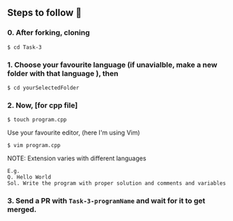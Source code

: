 
## Steps to follow :scroll:

### 0. After forking, cloning 
```$ cd Task-3 ```

### 1. Choose your favourite language (if unavialble, make a new folder with that language ), then
```$ cd yourSelectedFolder ```

### 2. Now, [for cpp file]
```$ touch program.cpp```

 Use your favourite editor, (here I'm using Vim) 

```$ vim program.cpp ```

NOTE: Extension varies with different languages

``` 
E.g.
Q. Hello World
Sol. Write the program with proper solution and comments and variables
```


### 3. Send a PR with `Task-3-programName` and wait for it to get merged. 
